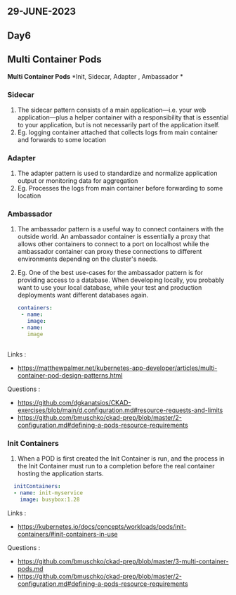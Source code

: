 ## 29-JUNE-2023

## Day6

## Multi Container Pods

**Multi Container Pods** *Init, Sidecar, Adapter , Ambassador *

### Sidecar
1. The sidecar pattern consists of a main application—i.e. your web application—plus a helper container with a responsibility that is essential to your application, but is not necessarily part of the application itself.
2. Eg. logging container attached that collects logs from main container and forwards to some location
### Adapter 
1. The adapter pattern is used to standardize and normalize application output or monitoring data for aggregation
2. Eg. Processes the logs from main container before forwarding to some location
### Ambassador 
1. The ambassador pattern is a useful way to connect containers with the outside world. An ambassador container is essentially a proxy that allows other containers to connect to a port on localhost while the ambassador container can proxy these connections to different environments depending on the cluster's needs.
2. Eg. One of the best use-cases for the ambassador pattern is for providing access to a database. When developing locally, you probably want to use your local database, while your test and production deployments want different databases again.

   ```yaml
   containers:
    - name: 
      image:
    - name:
      image 
                  

Links :
- https://matthewpalmer.net/kubernetes-app-developer/articles/multi-container-pod-design-patterns.html


Questions :

- https://github.com/dgkanatsios/CKAD-exercises/blob/main/d.configuration.md#resource-requests-and-limits
- https://github.com/bmuschko/ckad-prep/blob/master/2-configuration.md#defining-a-pods-resource-requirements


### Init Containers
1. When a POD is first created the Init Container is run, and the process in the Init Container must run to a completion before the real container hosting the application starts.           

```yaml
  initContainers:
  - name: init-myservice
    image: busybox:1.28
```
 Links :
- https://kubernetes.io/docs/concepts/workloads/pods/init-containers/#init-containers-in-use


Questions :

- https://github.com/bmuschko/ckad-prep/blob/master/3-multi-container-pods.md
- https://github.com/bmuschko/ckad-prep/blob/master/2-configuration.md#defining-a-pods-resource-requirements

